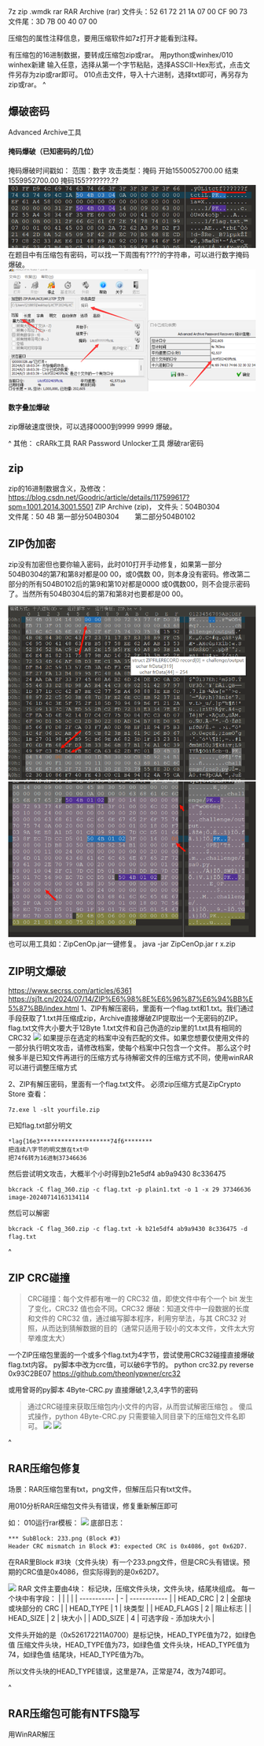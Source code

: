 7z
zip
.wmdk
rar
RAR Archive (rar)
文件头：52 61 72 21 1A 07 00 CF 90 73
文件尾：3D 7B 00 40 07 00


压缩包的属性注释信息，要用压缩软件如7z打开才能看到注释。

有压缩包的16进制数据，要转成压缩包zip或rar。
用python或winhex/010
winhex新建 输入任意，选择从第一个字节粘贴，选择ASSCII-Hex形式，点击文件另存为zip或rar即可。
010点击文件，导入十六进制，选择txt即可，再另存为zip或rar。
^
## **爆破密码**
Advanced Archive工具

#### **掩码爆破（已知密码的几位）**
掩码爆破时间戳如：
范围：数字
攻击类型：掩码
开始1550052700.00
结束1559952700.00
掩码155???????.??
![](.topwrite/assets/image_1734169942890.png)
在题目中有压缩包有密码，可以找一下周围有????的字符串，可以进行数字掩码爆破。
![](.topwrite/assets/image_1734170126535.png)
#### **数字叠加爆破**
zip爆破速度很快，可以选择0000到9999 9999 爆破。

^
其他：
cRARk工具
RAR Password Unlocker工具
爆破rar密码


## **zip**
zip的16进制数据含义，及修改：
<https://blog.csdn.net/Goodric/article/details/117599617?spm=1001.2014.3001.5501>
ZIP Archive (zip)，
文件头：504B0304　　　　　　　　　　　　　　　　　　　　　　
文件尾：50 4B
第一部分504B0304　　
第二部分504B0102

## **ZIP伪加密**
zip没有加密但也要你输入密码，此时010打开手动修复，如果第一部分504B0304的第7和第8对都是00 00，或0偶数 00，则本身没有密码。修改第二部分的所有504B0102后的第9和第10对都是0000 或0偶数00，则不会提示密码了。当然所有504B0304后的第7和第8对也要都是00 00。

![](.topwrite/assets/image_1732718255376.png)
![](.topwrite/assets/image_1732717582881.png)
也可以用工具如：ZipCenOp.jar一键修复。
java -jar ZipCenOp.jar r  x.zip

## **ZIP明文爆破**
<https://www.secrss.com/articles/6361>
<https://sj1t.cn/2024/07/14/ZIP%E6%98%8E%E6%96%87%E6%94%BB%E5%87%BB/index.html>
1、ZIP有解压密码，里面有一个flag.txt和1.txt。我们通过手段获取了1.txt并压缩成zip，Archive直接爆破ZIP提取出一个无密码的ZIP。
flag.txt文件大小要大于12Byte
1.txt文件和自己伪造的zip里的1.txt具有相同的CRC32
![](.topwrite/assets/.jpg)
如果提示在选定的档案中没有匹配的文件。如果您想要仅使用文件的一部分执行明文攻击，请修改档案，使每个档案中只包含一个文件。
那么这个时候多半是已知文件再进行的压缩方式与待解密文件的压缩方式不同，使用winRAR可以进行调整压缩方式

2、ZIP有解压密码，里面有一个flag.txt文件。
必须zip压缩方式是ZipCrypto Store
查看：
```
7z.exe l -slt yourfile.zip
```
已知flag.txt部分明文
```
*lag{16e3********************74f6********
把连续八字节的明文放在txt中
把74f6转为16进制37346636
```
然后尝试明文攻击，大概半个小时得到b21e5df4 ab9a9430 8c336475
```
bkcrack -C flag_360.zip -c flag.txt -p plain1.txt -o 1 -x 29 37346636
image-20240714163134114
```
然后可以解密
```
bkcrack -C flag_360.zip -c flag.txt -k b21e5df4 ab9a9430 8c336475 -d flag.txt
````

^
## **ZIP CRC碰撞**
>CRC碰撞：每个文件都有唯一的 CRC32 值，即使文件中有个一个 bit 发生了变化，CRC32 值也会不同。CRC32 爆破：知道文件中一段数据的长度和文件的 CRC32 值，通过编写脚本程序，利用穷举法，与其 CRC32 对照，从而达到猜解数据的目的（通常只适用于较小的文本文件，文件太大穷举难度太大）


一个ZIP压缩包里面的一个或多个flag.txt为4字节，尝试使用CRC32碰撞直接爆破flag.txt内容。
py脚本中改为crc值，可以破6字节的。
python crc32.py reverse 0x93C2BE07
<https://github.com/theonlypwner/crc32>

或用曾哥的py脚本 4Byte-CRC.py 直接爆破1,2,3,4字节的密码
>通过CRC碰撞来获取压缩包内小文件的内容，从而尝试解密压缩包 。
>傻瓜式操作，python 4Byte-CRC.py
>只需要输入同目录下的压缩包文件名即可。
![](.topwrite/assets/image_1728978392083.png)
![](.topwrite/assets/image_1728978423492.png)


^
## **RAR压缩包修复**
场景：RAR压缩包里有txt，png文件，但解压后只有txt文件。


用010分析RAR压缩包文件头有错误，修复重新解压即可

如：
010运行rar模板：
![](.topwrite/assets/image_1728975177541.png)
底部日志：
```
*** SubBlock: 233.png (Block #3)
Header CRC mismatch in Block #3: expected CRC is 0x4086, got 0x62D7.
```
在RAR里Block #3块（文件头块）有一个233.png文件，但是CRC头有错误。预期的CRC值是0x4086，但实际得到的是0x62D7。

![](.topwrite/assets/image_1728975393698.png)
RAR 文件主要由4块： 标记块，压缩文件头块，文件头块，结尾块组成。
每一个块中有字段：
|             |   |              |
| ----------- | - | ------------ |
| HEAD\_CRC   | 2 | 全部块或块部分的 CRC |
| HEAD\_TYPE  | 1 | 块类型          |
| HEAD\_FLAGS | 2 | 阻止标志         |
| HEAD\_SIZE  | 2 | 块大小          |
| ADD\_SIZE   | 4 | 可选字段 - 添加块大小 |

文件头开始的是（0x526172211A0700）是标记快，HEAD_TYPE值为72，如绿色值
压缩文件头块，HEAD_TYPE值为73，如绿色值
文件头块，HEAD_TYPE值为74，如绿色值
结尾块，HEAD_TYPE值为7b。

所以文件头块的HEAD_TYPE错误，这里是7A，正常是74，改为74即可。


^
## **RAR压缩包可能有NTFS隐写**
用WinRAR解压